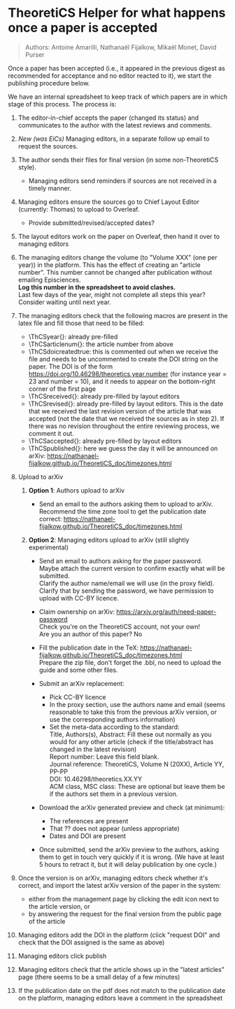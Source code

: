 # TheoretiCS Helper for what happens once a paper is accepted

> Authors: Antoine Amarilli, Nathanaël Fijalkow, Mikaël Monet, David Purser

Once a paper has been accepted (i.e., it appeared in the previous digest as
recommended for acceptance and no editor reacted to it), we start the
publishing procedure below.

We have an internal spreadsheet to keep track of which papers are in which
stage of this process. The process is:

1. The editor-in-chief accepts the paper (changed its status) and communicates
   to the author with the latest reviews and comments.

2. *New (was EiCs)* Managing editors, in a separate follow up email to request the sources.

2. The author sends their files for final version (in some non-TheoretiCS
   style).

    - Managing editors send reminders if sources are not received in a timely manner.

2. Managing editors ensure the sources go to Chief Layout Editor (currently: Thomas) to upload to Overleaf.
    - Provide submitted/revised/accepted dates?

3. The layout editors work on the paper on Overleaf, then hand it over to managing editors

6. The managing editors change the volume (to "Volume XXX" (one per year)) in the
   platform. This has the effect of creating an "article number". This number
   cannot be changed after publication without emailing Episciences.  
   **Log this number in the spreadsheet to avoid clashes.**  
   Last few days of the year, might not complete all steps this year? Consider waiting until next year.


7. The managing editors check that the following macros are present in the
   latex file and fill those that need to be filled: 
    * \ThCSyear{}: already pre-filled
    * \ThCSarticlenum{}: the article number from above
    * \ThCSdoicreatedtrue: this is commented out when we receive the file and
      needs to be uncommented to create the DOI string on the paper. The DOI is
      of the form https://doi.org/10.46298/theoretics.year.number (for instance year
      = 23 and number = 10), and it needs to appear on the bottom-right corner of the
      first page
    * \ThCSreceived{}: already pre-filled by layout editors
    * \ThCSrevised{}: already pre-filled by layout editors. This is the date
      that we received the last revision version of the article that was
      accepted (not the date that we received the sources as in step 2). If there was
      no revision throughout the entire reviewing process, we comment it out.
    * \ThCSaccepted{}: already pre-filled by layout editors
    * \ThCSpublished{}: here we guess the day it will be announced on arXiv: <https://nathanael-fijalkow.github.io/TheoretiCS_doc/timezones.html>

8. Upload to arXiv

    1. **Option 1**: Authors upload to arXiv 

        - Send an email to the authors asking them to upload to arXiv.   
          Recommend the time zone tool to get the publication date correct: <https://nathanael-fijalkow.github.io/TheoretiCS_doc/timezones.html>

    2. **Option 2**: Managing editors upload to arXiv (still slightly experimental)

        - Send an email to authors asking for the paper password.  
          Maybe attach the current version to confirm exactly what will be submitted.  
          Clarify the author name/email we will use (in the proxy field).   
          Clarify that by sending the password, we have permission to upload with CC-BY licence.

        - Claim ownership on arXiv: <https://arxiv.org/auth/need-paper-password>   
          Check you're on the TheoretiCS account, not your own!   
          Are you an author of this paper? No

        - Fill the publication date in the TeX: <https://nathanael-fijalkow.github.io/TheoretiCS_doc/timezones.html>  
          Prepare the zip file, don't forget the .bbl, no need to upload the guide and some other files.

        - Submit an arXiv replacement:
            * Pick CC-BY licence
            * In the proxy section, use the authors name and email (seems reasonable to take this from the previous arXiv version, or use the corresponding authors information)
            * Set the meta-data according to the standard:   
                Title, Authors(s), Abstract: Fill these out normally as you would for any other article (check if the title/abstract has changed in the latest revision)  
                Report number: Leave this field blank.  
                Journal reference: TheoretiCS, Volume N (20XX), Article YY, PP-PP  
                DOI: 10.46298/theoretics.XX.YY  
                ACM class, MSC class: These are optional but leave them be if the authors set them in a previous version.  

        - Download the arXiv generated preview and check (at minimum):

            * The references are present
            * That ?? does not appear (unless appropriate)
            * Dates and DOI are present

        - Once submitted, send the arXiv preview to the authors, asking them to get in touch very quickly if it is wrong. (We have at least 5 hours to retract it, but it will delay publication by one cycle.)

8. Once the version is on arXiv, managing editors check whether it's correct,
   and import the latest arXiv version of the paper in the system:
    * either from the management page by clicking the edit icon next to the
      article version, or 
    * by answering the request for the final version from the public page of
      the article

9. Managing editors add the DOI in the platform (click "request DOI" and check
   that the DOI assigned is the same as above)

10. Managing editors click publish

11. Managing editors check that the article shows up in the "latest articles"
    page (there seems to be a small delay of a few minutes)

12. If the publication date on the pdf does not match to the publication date
    on the platform, managing editors leave a comment in the spreadsheet
